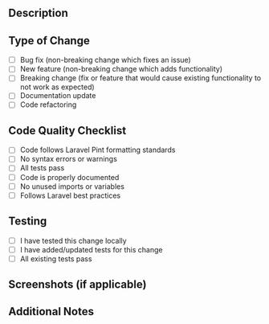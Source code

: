 ## Description
<!-- Provide a brief description of the changes in this PR -->

## Type of Change
- [ ] Bug fix (non-breaking change which fixes an issue)
- [ ] New feature (non-breaking change which adds functionality)
- [ ] Breaking change (fix or feature that would cause existing functionality to not work as expected)
- [ ] Documentation update
- [ ] Code refactoring

## Code Quality Checklist
- [ ] Code follows Laravel Pint formatting standards
- [ ] No syntax errors or warnings
- [ ] All tests pass
- [ ] Code is properly documented
- [ ] No unused imports or variables
- [ ] Follows Laravel best practices

## Testing
- [ ] I have tested this change locally
- [ ] I have added/updated tests for this change
- [ ] All existing tests pass

## Screenshots (if applicable)
<!-- Add screenshots to help explain your changes -->

## Additional Notes
<!-- Any additional information that reviewers should know --> 